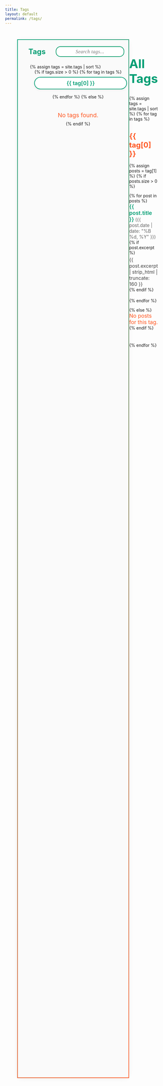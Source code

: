 ```yaml
---
title: Tags
layout: default
permalink: /tags/
---
```




<div style="display: flex; flex-direction: row; align-items: stretch; justify-content: flex-start; max-width: 1200px; margin: 0 auto; padding: 2rem 0 0 0; width: 100%; box-sizing: border-box;">
  <!-- Sidebar -->
  <div style="min-width: 320px; max-width: 480px; margin-left: 2.5rem !important; padding-left: 2.5rem !important; height: 85vh; position: sticky; top: 2rem; background: #fafafa; box-shadow: 0 2px 16px rgba(0,0,0,0.06); border-radius: 16px; display: flex; flex-direction: column; border: 2px solid transparent; border-image: linear-gradient(135deg, #009e73 0%, #ff5722 100%); border-image-slice: 1; overflow-y: auto; padding-top: 1.5em;">

  <div style="display: flex; align-items: center; justify-content: center; gap: 1em; margin-bottom: 1.5rem;">
    <h2 style="color: #009e73; font-size: 1.5rem; font-weight: 700; margin: 0; text-align: center;">Tags</h2>
    <input id="tag-search" type="text" placeholder="Search tags..." style="padding: 0.4em 1em; font-size: 1.13em; border: 2px solid #009966; border-radius: 1em; font-family: 'Georgia', serif; font-style: italic; letter-spacing: 0.04em; color: #444; margin-top: 0; margin-left: 1.2em; margin-right: 1.2em; display: block; text-align: center;">
  </div>
  {% assign tags = site.tags | sort %}
  <div id="tags-sidebar-list" style="flex: 1 1 auto; display: flex; flex-direction: column; gap: 0.5rem; align-items: center; padding-right: 0.5rem;">
    {% if tags.size > 0 %}
      {% for tag in tags %}
          <a class="sidebar-tag" href="#{{ tag[0] | slugify }}" style="background: #fff; color: #009e73; border: 2px solid #009e73; border-radius: 2rem; padding: 0.5rem 1.5rem; font-size: 1.1rem; font-weight: 600; text-decoration: none; box-shadow: 0 2px 8px rgba(0,0,0,0.07); transition: background 0.2s, color 0.2s; display: block; margin-bottom: 0.5rem; text-align: center; width: 80%; max-width: 260px; min-width: 160px; margin-left: 0.9rem; margin-right: auto;"
          onmouseover="this.style.background='#009e73';this.style.color='#fff'"
          onmouseout="this.style.background='#fff';this.style.color='#009e73'"
        >{{ tag[0] }}</a>
      {% endfor %}
    {% else %}
      <div style="color: #ff5722; font-size: 1.2rem; text-align: left; margin-top: 2rem;">No tags found.</div>
    {% endif %}
  </div>
  </div>

  <!-- Main Content -->
  <div style="flex: 1; text-align: left; max-width: 600px; margin: 0 auto;">
  <h1 style="font-size: 2.5rem; color: #009e73; font-weight: 700; margin-bottom: 2rem;">All Tags</h1>
  <div id="mobile-tag-search" style="display:none; margin-bottom: 1.5rem;">
  <input type="text" placeholder="Search tags..." style="padding: 0.4em 1em; font-size: 1.13em; border: 2px solid #009966; border-radius: 1em; font-family: 'Georgia', serif; font-style: italic; letter-spacing: 0.04em; color: #444; margin-top: 0; margin-left: 0; margin-right: 0; display: block; text-align: center; width: 100%; max-width: 95vw; box-sizing: border-box; margin: 0 auto;">
  </div>
    <div id="tags-posts-list">
      {% assign tags = site.tags | sort %}
      {% for tag in tags %}
        <div class="tag-group" data-tag="{{ tag[0] | downcase }}" id="{{ tag[0] | slugify }}" style="margin-bottom: 2.5rem; scroll-margin-top: 2rem;">
          <h2 style="color: #ff5722; font-size: 1.5rem; font-weight: 700; margin-bottom: 1rem;">{{ tag[0] }}</h2>
          {% assign posts = tag[1] %}
          {% if posts.size > 0 %}
            <ul style="list-style: none; padding: 0;">
              {% for post in posts %}
                <li style="margin-bottom: 1.2rem;">
                  <a href="{{ post.url }}" style="font-size: 1.1rem; color: #009e73; font-weight: 600; text-decoration: none;">{{ post.title }}</a>
                  <span style="color: #666; font-size: 0.95rem;">({{ post.date | date: "%B %d, %Y" }})</span>
                  {% if post.excerpt %}
                    <div style="color: #444; font-size: 1rem; margin-top: 0.3rem;">{{ post.excerpt | strip_html | truncate: 160 }}</div>
                  {% endif %}
                </li>
              {% endfor %}
            </ul>
          {% else %}
            <div style="color: #ff5722; font-size: 1.1rem;">No posts for this tag.</div>
          {% endif %}
        </div>
      {% endfor %}
    </div>
  </div>
</div>

<script>
// Filter tags and posts as user types
function handleTagSearchInput(query) {
  query = query.trim().toLowerCase();
  // Sidebar tags
  document.querySelectorAll('#tags-sidebar-list .sidebar-tag').forEach(function(tag) {
    const text = tag.textContent.toLowerCase();
    tag.style.display = text.includes(query) ? '' : 'none';
  });
  // Posts list
  document.querySelectorAll('#tags-posts-list .tag-group').forEach(function(group) {
    const tagText = group.getAttribute('data-tag');
    group.style.display = tagText && tagText.includes(query) ? '' : 'none';
  });
}

document.getElementById('tag-search').addEventListener('input', function(e) {
  handleTagSearchInput(e.target.value);
});

var mobileSearch = document.querySelector('#mobile-tag-search input');
if (mobileSearch) {
  mobileSearch.addEventListener('input', function(e) {
    handleTagSearchInput(e.target.value);
  });
}

function checkSidebarVisibility() {
  var sidebar = document.querySelector('.sidebar-tag');
  var mobileSearchBar = document.getElementById('mobile-tag-search');
  if (window.innerWidth < 1200) {
    if (mobileSearchBar) mobileSearchBar.style.display = 'block';
  } else {
    if (mobileSearchBar) mobileSearchBar.style.display = 'none';
  }
}
window.addEventListener('resize', checkSidebarVisibility);
window.addEventListener('DOMContentLoaded', checkSidebarVisibility);
</script>
